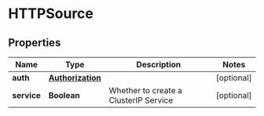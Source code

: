 

# HTTPSource


## Properties

| Name | Type | Description | Notes |
|------------ | ------------- | ------------- | -------------|
|**auth** | [**Authorization**](Authorization.md) |  |  [optional] |
|**service** | **Boolean** | Whether to create a ClusterIP Service |  [optional] |



